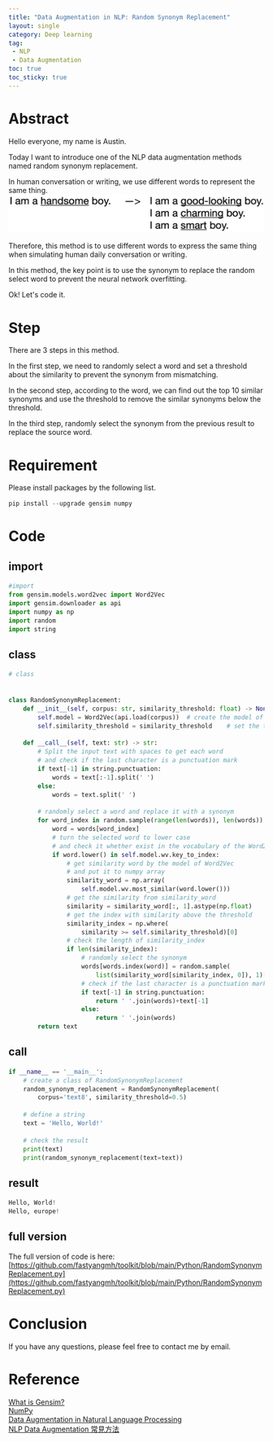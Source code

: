 ```yaml
---
title: "Data Augmentation in NLP: Random Synonym Replacement"
layout: single
category: Deep learning
tag:
 - NLP
 - Data Augmentation
toc: true
toc_sticky: true
---
```

# Abstract
Hello everyone, my name is Austin.  

Today I want to introduce one of the NLP data augmentation methods named random synonym replacement.  

In human conversation or writing, we use different words to represent the same thing.  
![synonym example](/assets/images/deep_learning/2021-05-29-Data_Augmentation_in_NLP_Random_Synonym_Replacement_image1.png)  

Therefore, this method is to use different words to express the same thing when simulating human daily conversation or writing.  

In this method, the key point is to use the synonym to replace the random select word to prevent the neural network overfitting.  

Ok! Let's code it. 

# Step
There are 3 steps in this method.  

In the first step, we need to randomly select a word and set a threshold about the similarity to prevent the synonym from mismatching.  

In the second step, according to the word, we can find out the top 10 similar synonyms and use the threshold to remove the similar synonyms below the threshold.  

In the third step, randomly select the synonym from the previous result to replace the source word.  

# Requirement
Please install packages by the following list.
```python
pip install --upgrade gensim numpy
```

# Code

## import
```python
#import
from gensim.models.word2vec import Word2Vec
import gensim.downloader as api
import numpy as np
import random
import string
```

## class
```python
# class


class RandomSynonymReplacement:
    def __init__(self, corpus: str, similarity_threshold: float) -> None:
        self.model = Word2Vec(api.load(corpus))  # create the model of Word2Vec
        self.similarity_threshold = similarity_threshold    # set the threshold

    def __call__(self, text: str) -> str:
        # Split the input text with spaces to get each word
        # and check if the last character is a punctuation mark
        if text[-1] in string.punctuation:
            words = text[:-1].split(' ')
        else:
            words = text.split(' ')

        # randomly select a word and replace it with a synonym
        for word_index in random.sample(range(len(words)), len(words)):
            word = words[word_index]
            # turn the selected word to lower case
            # and check it whether exist in the vocabulary of the Word2Vec model
            if word.lower() in self.model.wv.key_to_index:
                # get similarity word by the model of Word2Vec
                # and put it to numpy array
                similarity_word = np.array(
                    self.model.wv.most_similar(word.lower()))
                # get the similarity from similarity_word
                similarity = similarity_word[:, 1].astype(np.float)
                # get the index with similarity above the threshold
                similarity_index = np.where(
                    similarity >= self.similarity_threshold)[0]
                # check the length of similarity_index
                if len(similarity_index):
                    # randomly select the synonym
                    words[words.index(word)] = random.sample(
                        list(similarity_word[similarity_index, 0]), 1)[0]
                    # check if the last character is a punctuation mark
                    if text[-1] in string.punctuation:
                        return ' '.join(words)+text[-1]
                    else:
                        return ' '.join(words)
        return text
```

## call
```python
if __name__ == '__main__':
    # create a class of RandomSynonymReplacement
    random_synonym_replacement = RandomSynonymReplacement(
        corpus='text8', similarity_threshold=0.5)

    # define a string
    text = 'Hello, World!'

    # check the result
    print(text)
    print(random_synonym_replacement(text=text))
```

## result
```python
Hello, World!
Hello, europe!
```

## full version
The full version of code is here: [https://github.com/fastyangmh/toolkit/blob/main/Python/RandomSynonymReplacement.py](https://github.com/fastyangmh/toolkit/blob/main/Python/RandomSynonymReplacement.py)

# Conclusion
If you have any questions, please feel free to contact me by email.

# Reference
[What is Gensim?](https://radimrehurek.com/gensim/intro.html)  
[NumPy](https://numpy.org/)  
[Data Augmentation in Natural Language Processing](https://maelfabien.github.io/machinelearning/NLP_8/#when-should-we-use-data-augmentation)  
[NLP Data Augmentation 常見方法](https://marssu.coderbridge.io/2020/10/26/nlp-data-augmenatation-%E5%B8%B8%E8%A6%8B%E6%96%B9%E6%B3%95/)  